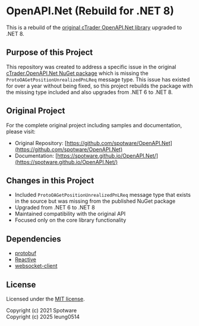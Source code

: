 # OpenAPI.Net (Rebuild for .NET 8)

This is a rebuild of the [original cTrader OpenAPI.Net library](https://github.com/spotware/OpenAPI.Net) upgraded to .NET 8.

## Purpose of this Project

This repository was created to address a specific issue in the original [cTrader.OpenAPI.Net NuGet package](https://www.nuget.org/packages/cTrader.OpenAPI.Net/) which is missing the `ProtoOAGetPositionUnrealizedPnLReq` message type. This issue has existed for over a year without being fixed, so this project rebuilds the package with the missing type included and also upgrades from .NET 6 to .NET 8.

## Original Project

For the complete original project including samples and documentation, please visit:
- Original Repository: [https://github.com/spotware/OpenAPI.Net](https://github.com/spotware/OpenAPI.Net)
- Documentation: [https://spotware.github.io/OpenAPI.Net/](https://spotware.github.io/OpenAPI.Net/)

## Changes in this Project

- Included `ProtoOAGetPositionUnrealizedPnLReq` message type that exists in the source but was missing from the published NuGet package
- Upgraded from .NET 6 to .NET 8
- Maintained compatibility with the original API
- Focused only on the core library functionality

## Dependencies

* [protobuf](https://github.com/protocolbuffers/protobuf)
* [Reactive](https://github.com/dotnet/reactive)
* [websocket-client](https://github.com/Marfusios/websocket-client)

## License

Licensed under the [MIT license](LICENSE).

Copyright (c) 2021 Spotware  
Copyright (c) 2025 leung0514